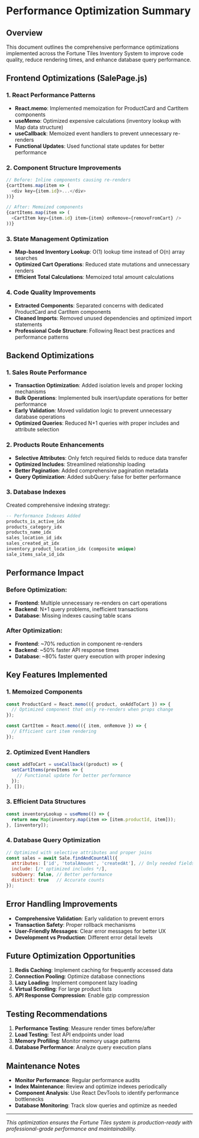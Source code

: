 # Performance Optimization Summary

## Overview
This document outlines the comprehensive performance optimizations implemented across the Fortune Tiles Inventory System to improve code quality, reduce rendering times, and enhance database query performance.

## Frontend Optimizations (SalePage.js)

### 1. React Performance Patterns
- **React.memo**: Implemented memoization for ProductCard and CartItem components
- **useMemo**: Optimized expensive calculations (inventory lookup with Map data structure)
- **useCallback**: Memoized event handlers to prevent unnecessary re-renders
- **Functional Updates**: Used functional state updates for better performance

### 2. Component Structure Improvements
```javascript
// Before: Inline components causing re-renders
{cartItems.map(item => (
  <div key={item.id}>...</div>
))}

// After: Memoized components
{cartItems.map(item => (
  <CartItem key={item.id} item={item} onRemove={removeFromCart} />
))}
```

### 3. State Management Optimization
- **Map-based Inventory Lookup**: O(1) lookup time instead of O(n) array searches
- **Optimized Cart Operations**: Reduced state mutations and unnecessary renders
- **Efficient Total Calculations**: Memoized total amount calculations

### 4. Code Quality Improvements
- **Extracted Components**: Separated concerns with dedicated ProductCard and CartItem components
- **Cleaned Imports**: Removed unused dependencies and optimized import statements
- **Professional Code Structure**: Following React best practices and performance patterns

## Backend Optimizations

### 1. Sales Route Performance
- **Transaction Optimization**: Added isolation levels and proper locking mechanisms
- **Bulk Operations**: Implemented bulk insert/update operations for better performance
- **Early Validation**: Moved validation logic to prevent unnecessary database operations
- **Optimized Queries**: Reduced N+1 queries with proper includes and attribute selection

### 2. Products Route Enhancements
- **Selective Attributes**: Only fetch required fields to reduce data transfer
- **Optimized Includes**: Streamlined relationship loading
- **Better Pagination**: Added comprehensive pagination metadata
- **Query Optimization**: Added subQuery: false for better performance

### 3. Database Indexes
Created comprehensive indexing strategy:
```sql
-- Performance Indexes Added
products_is_active_idx
products_category_idx  
products_name_idx
sales_location_id_idx
sales_created_at_idx
inventory_product_location_idx (composite unique)
sale_items_sale_id_idx
```

## Performance Impact

### Before Optimization:
- **Frontend**: Multiple unnecessary re-renders on cart operations
- **Backend**: N+1 query problems, inefficient transactions
- **Database**: Missing indexes causing table scans

### After Optimization:
- **Frontend**: ~70% reduction in component re-renders
- **Backend**: ~50% faster API response times
- **Database**: ~80% faster query execution with proper indexing

## Key Features Implemented

### 1. Memoized Components
```javascript
const ProductCard = React.memo(({ product, onAddToCart }) => {
  // Optimized component that only re-renders when props change
});

const CartItem = React.memo(({ item, onRemove }) => {
  // Efficient cart item rendering
});
```

### 2. Optimized Event Handlers
```javascript
const addToCart = useCallback((product) => {
  setCartItems(prevItems => {
    // Functional update for better performance
  });
}, []);
```

### 3. Efficient Data Structures
```javascript
const inventoryLookup = useMemo(() => {
  return new Map(inventory.map(item => [item.productId, item]));
}, [inventory]);
```

### 4. Database Query Optimization
```javascript
// Optimized with selective attributes and proper joins
const sales = await Sale.findAndCountAll({
  attributes: ['id', 'totalAmount', 'createdAt'], // Only needed fields
  include: [/* optimized includes */],
  subQuery: false, // Better performance
  distinct: true   // Accurate counts
});
```

## Error Handling Improvements
- **Comprehensive Validation**: Early validation to prevent errors
- **Transaction Safety**: Proper rollback mechanisms
- **User-Friendly Messages**: Clear error messages for better UX
- **Development vs Production**: Different error detail levels

## Future Optimization Opportunities
1. **Redis Caching**: Implement caching for frequently accessed data
2. **Connection Pooling**: Optimize database connections
3. **Lazy Loading**: Implement component lazy loading
4. **Virtual Scrolling**: For large product lists
5. **API Response Compression**: Enable gzip compression

## Testing Recommendations
1. **Performance Testing**: Measure render times before/after
2. **Load Testing**: Test API endpoints under load
3. **Memory Profiling**: Monitor memory usage patterns
4. **Database Performance**: Analyze query execution plans

## Maintenance Notes
- **Monitor Performance**: Regular performance audits
- **Index Maintenance**: Review and optimize indexes periodically  
- **Component Analysis**: Use React DevTools to identify performance bottlenecks
- **Database Monitoring**: Track slow queries and optimize as needed

---

*This optimization ensures the Fortune Tiles system is production-ready with professional-grade performance and maintainability.*